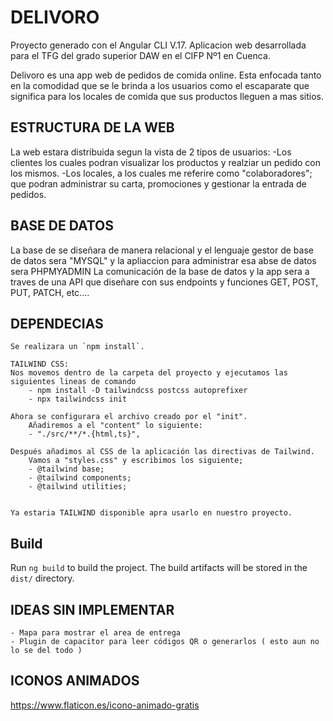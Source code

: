 # DELIVORO

Proyecto generado con el Angular CLI V.17.
Aplicacion web desarrollada para el TFG del grado superior DAW en el CIFP Nº1 en Cuenca.

Delivoro es una app web de pedidos de comida online. Esta enfocada tanto en la comodidad que se le brinda a los usuarios
como el escaparate que significa para los locales de comida que sus productos lleguen a mas sitios.

## ESTRUCTURA DE LA WEB

La web estara distribuida segun la vista de 2 tipos de usuarios:
-Los clientes los cuales podran visualizar los productos y realziar un pedido con los mismos.
-Los locales, a los cuales me referire como "colaboradores"; que podran administrar su carta, promociones y gestionar la entrada de pedidos.

## BASE DE DATOS

La base de se diseñara de manera relacional y el lenguaje gestor de base de datos sera "MYSQL" y la apliaccion para administrar esa abse de datos sera PHPMYADMIN
La comunicación de la base de datos y la app sera a traves de una API que diseñare con sus endpoints y funciones GET, POST, PUT, PATCH, etc....

## DEPENDECIAS

    Se realizara un `npm install`.

    TAILWIND CSS: 
    Nos movemos dentro de la carpeta del proyecto y ejecutamos las siguientes lineas de comando
        - npm install -D tailwindcss postcss autoprefixer
        - npx tailwindcss init

    Ahora se configurara el archivo creado por el "init".
        Añadiremos a el "content" lo siguiente:
        - "./src/**/*.{html,ts}",

    Después añadimos al CSS de la aplicación las directivas de Tailwind.
        Vamos a "styles.css" y escribimos los siguiente;
        - @tailwind base;
        - @tailwind components;
        - @tailwind utilities;


    Ya estaria TAILWIND disponible apra usarlo en nuestro proyecto.

## Build
Run `ng build` to build the project. The build artifacts will be stored in the `dist/` directory.

## IDEAS SIN IMPLEMENTAR

    - Mapa para mostrar el area de entrega
    - Plugin de capacitor para leer códigos QR o generarlos ( esto aun no lo se del todo )


## ICONOS ANIMADOS
https://www.flaticon.es/icono-animado-gratis